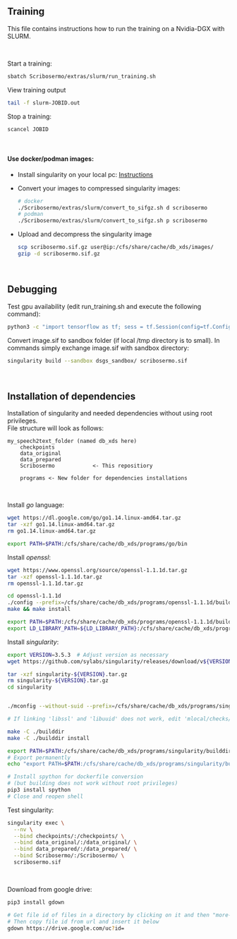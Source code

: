## Training

This file contains instructions how to run the training on a Nvidia-DGX with SLURM.

<br/>

Start a training:

```bash
sbatch Scribosermo/extras/slurm/run_training.sh
```

View training output

```bash
tail -f slurm-JOBID.out
```

Stop a training:

```bash
scancel JOBID
```

<br/>

#### Use docker/podman images:

- Install singularity on your local pc: [Instructions](https://sylabs.io/guides/3.5/user-guide/quick_start.html#quick-installation-steps)

- Convert your images to compressed singularity images:

  ```bash
  # docker
  ./Scribosermo/extras/slurm/convert_to_sifgz.sh d scribosermo
  # podman
  ./Scribosermo/extras/slurm/convert_to_sifgz.sh p scribosermo
  ```

- Upload and decompress the singularity image

  ```bash
  scp scribosermo.sif.gz user@ip:/cfs/share/cache/db_xds/images/
  gzip -d scribosermo.sif.gz
  ```

<br/>

## Debugging

Test gpu availability (edit run_training.sh and execute the following command):

```bash
python3 -c "import tensorflow as tf; sess = tf.Session(config=tf.ConfigProto(log_device_placement=True))"
```

Convert image.sif to sandbox folder (if local /tmp directory is to small). In commands simply exchange image.sif with sandbox directory:

```bash
singularity build --sandbox dsgs_sandbox/ scribosermo.sif
```

<br/>

## Installation of dependencies

Installation of singularity and needed dependencies without using root privileges. \
File structure will look as follows:

```
my_speech2text_folder (named db_xds here)
    checkpoints
    data_original
    data_prepared
    Scribosermo            <- This repositiory

    programs <- New folder for dependencies installations
```

<br/>

Install _go_ language:

```bash
wget https://dl.google.com/go/go1.14.linux-amd64.tar.gz
tar -xzf go1.14.linux-amd64.tar.gz
rm go1.14.linux-amd64.tar.gz

export PATH=$PATH:/cfs/share/cache/db_xds/programs/go/bin
```

Install _openssl_:

```bash
wget https://www.openssl.org/source/openssl-1.1.1d.tar.gz
tar -xzf openssl-1.1.1d.tar.gz
rm openssl-1.1.1d.tar.gz

cd openssl-1.1.1d
./config --prefix=/cfs/share/cache/db_xds/programs/openssl-1.1.1d/build --openssldir=/cfs/share/cache/db_xds/programs/openssl-1.1.1d/build -Wl,-rpath=/cfs/share/cache/db_xds/programs/openssl-1.1.1d/build/lib  # --openssldir and -Wl,-rpath needed?
make && make install

export PATH=$PATH:/cfs/share/cache/db_xds/programs/openssl-1.1.1d/build/bin
export LD_LIBRARY_PATH=${LD_LIBRARY_PATH}:/cfs/share/cache/db_xds/programs/openssl-1.1.1d/build/lib
```

Install _singularity_:

```bash
export VERSION=3.5.3  # Adjust version as necessary
wget https://github.com/sylabs/singularity/releases/download/v${VERSION}/singularity-${VERSION}.tar.gz

tar -xzf singularity-${VERSION}.tar.gz
rm singularity-${VERSION}.tar.gz
cd singularity


./mconfig --without-suid --prefix=/cfs/share/cache/db_xds/programs/singularity  # Adjust path as necessary

# If linking 'libssl' and 'libuuid' does not work, edit 'mlocal/checks/project-post.chk' and comment out the checks for those two libraries. For me building did work then.

make -C ./builddir
make -C ./builddir install

export PATH=$PATH:/cfs/share/cache/db_xds/programs/singularity/builddir
# Export permanently
echo "export PATH=$PATH:/cfs/share/cache/db_xds/programs/singularity/builddir" >> ~/.bashrc

# Install spython for dockerfile conversion
# (but building does not work without root privileges)
pip3 install spython
# Close and reopen shell
```

Test singularity:

```bash
singularity exec \
  --nv \
  --bind checkpoints/:/checkpoints/ \
  --bind data_original/:/data_original/ \
  --bind data_prepared/:/data_prepared/ \
  --bind Scribosermo/:/Scribosermo/ \
  scribosermo.sif
```

<br/>

Download from google drive:

```bash
pip3 install gdown

# Get file id of files in a directory by clicking on it and then "more-options->open in new window"
# Then copy file id from url and insert it below
gdown https://drive.google.com/uc?id=
```
